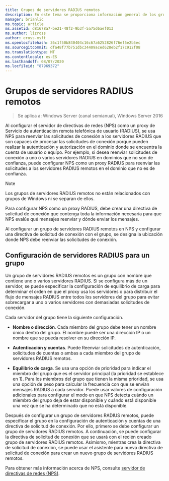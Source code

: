 ```yaml
---
title: Grupos de servidores RADIUS remotos
description: En este tema se proporciona información general de los grupos de servidores RADIUS remotos del servidor de directivas de redes en Windows Server 2016.
manager: brianlic
ms.topic: article
ms.assetid: d81678a7-be21-48f2-9b3f-5a75d6aef013
ms.author: lizross
author: eross-msft
ms.openlocfilehash: 36c1f50b840404c16c67a6252826f76ef5e2b5ec
ms.sourcegitcommit: dfa48f77b751dbc34409aced628eb2f17c912f08
ms.translationtype: MT
ms.contentlocale: es-ES
ms.lasthandoff: 08/07/2020
ms.locfileid: "87969372"
---
```

# <a name="remote-radius-server-groups"></a>Grupos de servidores RADIUS remotos

>Se aplica a: Windows Server (canal semianual), Windows Server 2016

Al configurar el servidor de directivas de redes (NPS) como un proxy de Servicio de autenticación remota telefónica de usuario (RADIUS), se usa NPS para reenviar las solicitudes de conexión a los servidores RADIUS que son capaces de procesar las solicitudes de conexión porque pueden realizar la autenticación y autorización en el dominio donde se encuentra la cuenta de usuario o equipo. Por ejemplo, si desea reenviar solicitudes de conexión a uno o varios servidores RADIUS en dominios que no son de confianza, puede configurar NPS como un proxy RADIUS para reenviar las solicitudes a los servidores RADIUS remotos en el dominio que no es de confianza.

>[!NOTE]
>Los grupos de servidores RADIUS remotos no están relacionados con grupos de Windows ni se separan de ellos.

Para configurar NPS como un proxy RADIUS, debe crear una directiva de solicitud de conexión que contenga toda la información necesaria para que NPS evalúe qué mensajes reenviar y dónde enviar los mensajes.

Al configurar un grupo de servidores RADIUS remotos en NPS y configurar una directiva de solicitud de conexión con el grupo, se designa la ubicación donde NPS debe reenviar las solicitudes de conexión.

## <a name="configuring-radius-servers-for-a-group"></a>Configuración de servidores RADIUS para un grupo

Un grupo de servidores RADIUS remotos es un grupo con nombre que contiene uno o varios servidores RADIUS. Si se configura más de un servidor, se puede especificar la configuración de equilibrio de carga para determinar el orden en que el proxy usa los servidores o para distribuir el flujo de mensajes RADIUS entre todos los servidores del grupo para evitar sobrecargar a uno o varios servidores con demasiadas solicitudes de conexión.

Cada servidor del grupo tiene la siguiente configuración.

- **Nombre o dirección**. Cada miembro del grupo debe tener un nombre único dentro del grupo. El nombre puede ser una dirección IP o un nombre que se pueda resolver en su dirección IP.

- **Autenticación y cuentas**. Puede Reenviar solicitudes de autenticación, solicitudes de cuentas o ambas a cada miembro del grupo de servidores RADIUS remotos.

- **Equilibrio de carga**. Se usa una opción de prioridad para indicar el miembro del grupo que es el servidor principal (la prioridad se establece en 1). Para los miembros del grupo que tienen la misma prioridad, se usa una opción de peso para calcular la frecuencia con que se envían mensajes RADIUS a cada servidor. Puede usar valores de configuración adicionales para configurar el modo en que NPS detecta cuándo un miembro del grupo deja de estar disponible y cuándo está disponible una vez que se ha determinado que no está disponible.

Después de configurar un grupo de servidores RADIUS remotos, puede especificar el grupo en la configuración de autenticación y cuentas de una directiva de solicitud de conexión. Por ello, primero se debe configurar un grupo de servidores RADIUS remotos. A continuación, se puede configurar la directiva de solicitud de conexión que se usará con el recién creado grupo de servidores RADIUS remotos. Asimismo, mientras crea la directiva de solicitud de conexión, se puede usar el asistente para nueva directiva de solicitud de conexión para crear un nuevo grupo de servidores RADIUS remotos.

Para obtener más información acerca de NPS, consulte [servidor de directivas de redes (NPS)](nps-top.md).
